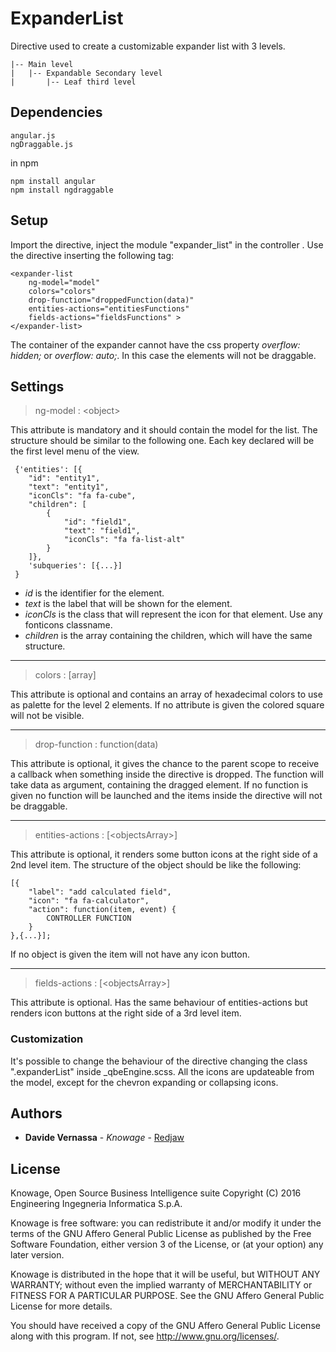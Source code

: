# ExpanderList
Directive used to create a customizable expander list with 3 levels.
```
|-- Main level
|   |-- Expandable Secondary level
|       |-- Leaf third level
```
## Dependencies
```
angular.js
ngDraggable.js
```
in npm
```
npm install angular
npm install ngdraggable
```

## Setup
Import the directive, inject the module "expander_list" in the controller .
Use the directive inserting the following tag:
```
<expander-list 
    ng-model="model"
    colors="colors"
    drop-function="droppedFunction(data)"  
    entities-actions="entitiesFunctions" 
    fields-actions="fieldsFunctions" >
</expander-list>
```
The container of the expander cannot have the css property _overflow: hidden;_ or _overflow: auto;_. In this case the elements will not be draggable.

## Settings
> ng-model : \<object\>

This attribute is mandatory and it should contain the model for the list.
The structure should be similar to the following one. 
Each key declared will be the first level menu of the view. 

```
 {'entities': [{
    "id": "entity1",
    "text": "entity1",
    "iconCls": "fa fa-cube",
    "children": [
        { 
            "id": "field1", 
            "text": "field1", 
            "iconCls": "fa fa-list-alt"
        }  
    ]},
    'subqueries': [{...}]
 }
```
- _id_ is the identifier for the element.
- _text_ is the label that will be shown for the element.
- _iconCls_ is the class that will represent the icon for that element. Use any fonticons classname.
- _children_ is the array containing the children, which will have the same structure.

***
> colors : \[array\] 

This attribute is optional and contains an array of hexadecimal colors to use as palette for the level 2 elements.
If no attribute is given the colored square will not be visible.
***
> drop-function : function(data)

This attribute is optional, it gives the chance to the parent scope to receive a callback when something inside the directive is dropped.
The function will take data as argument, containing the dragged element.
If no function is given no function will be launched and the items inside the directive will not be draggable.
***
> entities-actions : \[\<objectsArray\>\]

This attribute is optional, it renders some button icons at the right side of a 2nd level item.
The structure of the object should be like the following:
```
[{
    "label": "add calculated field",
    "icon": "fa fa-calculator",
    "action": function(item, event) {
        CONTROLLER FUNCTION
    }
},{...}];
```
If no object is given the item will not have any icon button.
***
> fields-actions : \[\<objectsArray\>\]

This attribute is optional. Has the same behaviour of entities-actions but renders icon buttons at the right side of a 3rd level item.

### Customization

It's possible to change the behaviour of the directive changing the class ".expanderList" inside _qbeEngine.scss.
All the icons are updateable from the model, except for the chevron expanding or collapsing icons.

## Authors

* **Davide Vernassa** - *Knowage* - [Redjaw](https://github.com/Redjaw)

## License

Knowage, Open Source Business Intelligence suite
Copyright (C) 2016 Engineering Ingegneria Informatica S.p.A.

Knowage is free software: you can redistribute it and/or modify
it under the terms of the GNU Affero General Public License as published by
the Free Software Foundation, either version 3 of the License, or
 (at your option) any later version.

Knowage is distributed in the hope that it will be useful,
but WITHOUT ANY WARRANTY; without even the implied warranty of
MERCHANTABILITY or FITNESS FOR A PARTICULAR PURPOSE.  See the
GNU Affero General Public License for more details.

You should have received a copy of the GNU Affero General Public License
along with this program.  If not, see <http://www.gnu.org/licenses/>.
